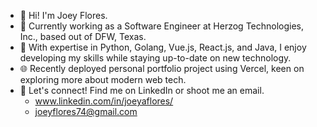 - 👋 Hi! I'm Joey Flores.
- 💼 Currently working as a Software Engineer at Herzog Technologies, Inc., based out of DFW, Texas.
- 🚀 With expertise in Python, Golang, Vue.js, React.js, and Java, I enjoy developing my skills while staying up-to-date on new technology.
- 🌐 Recently deployed personal portfolio project using Vercel, keen on exploring more about modern web tech.
- 🔗 Let's connect! Find me on LinkedIn or shoot me an email.
  - www.linkedin.com/in/joeyaflores/
  - joeyflores74@gmail.com
